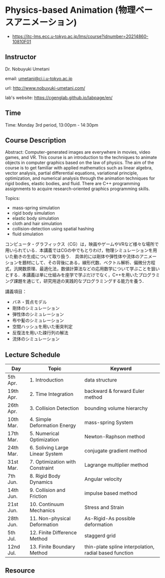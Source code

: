 # Physics-based Animation (物理ベースアニメーション)

- https://itc-lms.ecc.u-tokyo.ac.jp/lms/course?idnumber=20214860-10810F01

## Instructor

Dr. Nobuyuki Umetani 

email: umetani@ci.i.u-tokyo.ac.jp

url: http://www.nobuyuki-umetani.com/

lab's website: https://cgenglab.github.io/labpage/en/

## Time

Time: Monday 3rd period, 13:00pm - 14:30pm

## Course Description

Abstract: Computer-generated images are everywhere in movies, video games, and VR. This course is an introduction to the techniques to animate objects in computer graphics based on the law of physics. The aim of the course is to get familiar with applied mathematics such as linear algebra, vector analysis, partial differential equations, variational principle, optimization, and numerical analysis through the animation techniques for rigid bodies, elastic bodies, and fluid. There are C++ programming assignments to acquire research-oriented graphics programming skills. 

Topics:
- mass-spring simulation
- rigid body simulation
- elastic body simulation
- cloth and hair simulation
- collision-detection using spatial hashing
- fluid simulation

コンピュータ・グラフィックス（CG）は，映画やゲームやVRなど様々な場所で用いられている．本講義ではCGの中でもとりわけ，物理シミュレーションを用いた動きの生成について取り扱う.　具体的には剛体や弾性体や流体のアニメーションを題材にして、その背後にある，線形代数、ベクトル解析、偏微分方程式，汎関数原理、最適化法，数値計算法などの応用数学について学ぶことを狙いとする．本講義は単に仕組みを座学で学ぶだけでなく，C++を用いたプログラミング課題を通じて，研究用途の実践的なプログラミングする能力を養う．

講義項目：
- バネ・質点モデル
- 剛体のシミュレーション
- 弾性体のシミュレーション
- 布や髪のシミュレーション
- 空間ハッシュを用いた衝突判定
- 反復法を用いた疎行列の解法
- 流体のシミュレーション


## Lecture Schedule

| Day | Topic | Keyword |
| ----|-------| -------- | 
| 5th Apr. | 1. Introduction | data structure |
| 19th Apr. | 2. Time Integration | backward & forward Euler method |
| 26th Apr. | 3. Collision Detection | bounding volume hierarchy |
| 10th Mar. | 4. Simple Deformation Energy | mass-spring System |
| 17th Mar. | 5. Numerical Optimization | Newton-Raphson method |
| 24th Mar. | 6. Soliving Large Linear System | conjugate gradient method |
| 31st Mar. | 7. Optimization with Constraint | Lagrange multiplier method |
| 7th Jun. | 8. Rigid Body Dynamics | Angular velocity |
| 14th Jun. | 9. Collision and Friction | impulse based method |
| 21st Jun. | 10. Continuum Mechanics | Stress and Strain |
| 28th Jun. | 11. Non-physical Deformation | As-Rigid-As possible deformation |
| 5th Jul.  | 12. Finite Difference Method | staggerd grid |
| 12nd Jul. | 13. Finite Boundary Method | thin-plate spline interpolation, radial based function |

## Resource 

